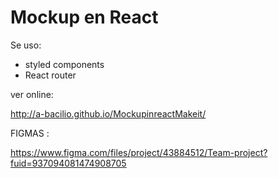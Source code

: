 # Mockup en React

Se uso:

- styled components
- React router


ver online: 

http://a-bacilio.github.io/MockupinreactMakeit/


FIGMAS :

https://www.figma.com/files/project/43884512/Team-project?fuid=937094081474908705 
